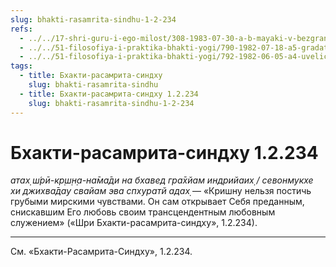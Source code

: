 ```yaml
---
slug: bhakti-rasamrita-sindhu-1-2-234
refs:
  - ../../17-shri-guru-i-ego-milost/308-1983-07-30-a-b-mayaki-v-bezgranichnom.md
  - ../../51-filosofiya-i-praktika-bhakti-yogi/790-1982-07-18-a5-gradatsiya-v-urovnyah-sluzheniya-svyatomu-imeni-prasadu-bozhestvam-i-chtenii-pisanij.md
  - ../../51-filosofiya-i-praktika-bhakti-yogi/792-1982-06-05-a4-uvelichenie-fizicheskih-usilij-v-duhovnoj-praktike-bez-mentalnogo-rosta-mozhet-byt-gubitelno.md
tags:
  - title: Бхакти-расамрита-синдху
    slug: bhakti-rasamrita-sindhu
  - title: Бхакти-расамрита-синдху 1.2.234
    slug: bhakti-rasamrita-sindhu-1-2-234
---
```


# Бхакти-расамрита-синдху 1.2.234

*атах̣ ш́рӣ-кр̣ш̣н̣а-на̄ма̄ди на бхавед гра̄хйам индрийаих̣ / севонмукхе хи джихва̄дау свайам эва спхуратй адах̣* — «Кришну нельзя постичь грубыми мирскими чувствами. Он сам открывает Себя преданным, снискавшим Его любовь своим трансцендентным любовным служением» («Шри Бхакти-расамрита-синдху», 1.2.234).

---

См. «Бхакти-Расамрита-Синдху», 1.2.234.
